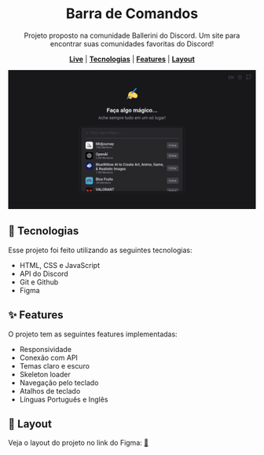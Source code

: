 [live]: https://dreisss.github.io/balle-challenges/monthly/2023/april

<div align="center">

# Barra de Comandos

Projeto proposto na comunidade Ballerini do Discord. Um site para encontrar suas
comunidades favoritas do Discord!

[**Live**][live] | [**Tecnologias**](#rocket-tecnologias) | [**Features**](#sparkles-features) | [**Layout**](#art-layout)

[![preview](./preview.png)][live]

</div>

## :rocket: Tecnologias

Esse projeto foi feito utilizando as seguintes tecnologias:

- HTML, CSS e JavaScript
- API do Discord
- Git e Github
- Figma

## :sparkles: Features

O projeto tem as seguintes features implementadas:

- Responsividade
- Conexão com API
- Temas claro e escuro
- Skeleton loader
- Navegação pelo teclado
- Atalhos de teclado
- Línguas Português e Inglês

## :art: Layout

Veja o layout do projeto no link do Figma: [:link:](https://www.figma.com/community/file/1225204988453832602)
